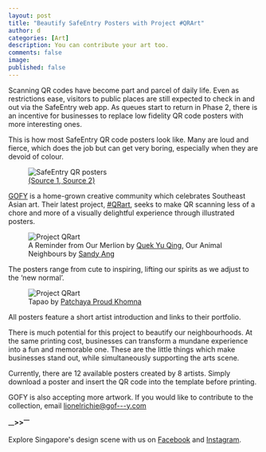 ```yaml
---
layout: post
title: "Beautify SafeEntry Posters with Project #QRArt"
author: d
categories: [Art]
description: You can contribute your art too.
comments: false
image: 
published: false
---
```


Scanning QR codes have become part and parcel of daily life. Even as restrictions ease, visitors to public places are still expected to check in and out via the SafeEntry web app. As queues start to return in Phase 2, there is an incentive for businesses to replace low fidelity QR code posters with more interesting ones. 

This is how most SafeEntry QR code posters look like. Many are loud and fierce, which does the job but can get very boring, especially when they are devoid of colour.

<figure>
<img src="https://i.imgur.com/ngR90k8.png" alt="SafeEntry QR posters" />
<figcaption><a href="https://asia.nikkei.com/Spotlight/Coronavirus/Singapore-s-SafeEntry-check-in-system-plugs-holes-in-virus-tracing">(Source 1</a>,<a href="https://www.junctionnine.sg/safe-entry-check-in-system-at-junction-nine/"> Source 2)</a></figcaption>
</figure>

<a href="https://www.instagram.com/gof_y/">GOFY</a> is a home-grown creative community which celebrates Southeast Asian art. Their latest project, <a href="https://www.instagram.com/gof_y/">#QRart</a>, seeks to make QR scanning less of a chore and more of a visually delightful experience through illustrated posters.

<figure>
<img src="https://i.imgur.com/oTlywx4.png" alt="Project QRart" />
<figcaption>A Reminder from Our Merlion by <a href="https://www.instagram.com/slemyquek/">Quek Yu Qing</a>, Our Animal Neighbours by <a href="https://www.instagram.com/playgroundinspace/">Sandy Ang</a></figcaption>
</figure>

The posters range from cute to inspiring, lifting our spirits as we adjust to the ‘new normal’. 

<figure>
<img src="https://i.imgur.com/9BlbQXE.jpg" alt="Project QRart" />
<figcaption>Tapao by <a href="https://www.proudesigner.com/">Patchaya Proud Khomna</a></figcaption>
</figure>

All posters feature a short artist introduction and links to their portfolio.

There is much potential for this project to beautify our neighbourhoods. At the same printing cost, businesses can transform a mundane experience into a fun and memorable one. These are the little things which make businesses stand out, while simultaneously supporting the arts scene.  

Currently, there are 12 available posters created by 8 artists. Simply download a poster and insert the QR code into the template before printing. 

GOFY is also accepting more artwork. If you would like to contribute to the collection, email lionelrichie@gof---y.com

<strong><sub>—</sub>><sub></sub>><sup>—</sup></strong>

Explore Singapore's design scene with us on <a href="https://www.facebook.com/designinsingapore/">Facebook</a> and <a href="https://www.instagram.com/designinsingapore/">Instagram</a>. 

